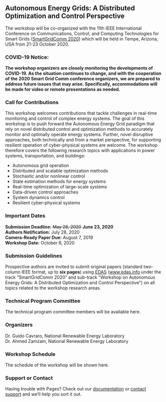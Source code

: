 ## Autonomous Energy Grids: A Distributed Optimization and Control Perspective

The workshop will be co-organized with the 11th IEEE International Conference on Communications, Control, and Computing Technologies for Smart Grids ([SmartGridComm 2020](https://sgc2020.ieee-smartgridcomm.org/)) which will be held in Tempe, Arizona, USA from 21-23 October 2020.

### COVID-19 Notice:
**The workshop organizers are closely monitoring the developments of COVID-19. As the situation continues to change, and with the cooperation of the 2020 Smart Grid Comm conference organizers, we are prepared to address future issues that may arise. Specifically, accommodations will be made for video or remote presentations as needed.**

### Call for Contributions

This workshop welcomes contributions that tackle challenges in real-time monitoring and control of complex energy systems. The goal of this workshop is to push forward the Autonomous Energy Grid paradigm that rely on novel distributed control and optimization methods to accurately monitor and optimally operate energy systems. Further, novel disruptive approaches, both technically and from a market perspective, for supporting resilient operation of cyber-physical systems are welcome. The workshop therefore covers the following research topics with applications in power systems, transportation, and buildings:

* Autonomous grid operation
* Distributed and scalable optimization methods
* Stochastic and/or nonlinear control
* State estimation methods for energy systems
* Real-time optimization of large-scale systems
* Data-driven control approaches
* System dynamics control
* Resilient cyber-physical systems

### Important Dates

**Submission Deadline:** ~~May 28, 2020~~ **June 23, 2020** <br />
**Authors Notification:** July 28, 2020 <br />
**Camera-Ready Paper Due:** August 7, 2019 <br />
**Workshop Date:** October 6, 2020

### Submission Guidelines

Prospective authors are invited to submit original papers (standard two-column IEEE format, up to **six pages**) using [EDAS](https://www.edas.info/newPaper.php?c=26940&track=102515) (www.edas.info under the track “SmartGridComm 2020” and sub-track "Workshop on Autonomous Energy Grids: A Distributed Optimization and Control Perspective") on all topics related to the workshop research areas.


### Technical Program Committee

The technical program committee members will be available here.

### Organizers

Dr. Guido Cavraro, National Renewable Energy Laboratory <br />
Dr. Ahmed Zamzam, National Renewable Energy Laboratory

### Workshop Schedule

The schedule of the workshop will be shown here. 

<!-- ```markdown
Syntax highlighted code block

# Header 1
## Header 2
### Header 3

- Bulleted
- List

1. Numbered
2. List

**Bold** and _Italic_ and `Code` text

[Link](url) and ![Image](src)
```

For more details see [GitHub Flavored Markdown](https://guides.github.com/features/mastering-markdown/).

### Jekyll Themes

Your Pages site will use the layout and styles from the Jekyll theme you have selected in your [repository settings](https://github.com/UMN-AhmedSZ/AES-DA/settings). The name of this theme is saved in the Jekyll `_config.yml` configuration file. -->

### Support or Contact

Having trouble with Pages? Check out our [documentation](https://help.github.com/categories/github-pages-basics/) or [contact support](https://github.com/contact) and we’ll help you sort it out.
